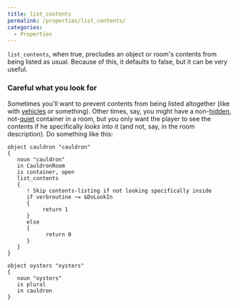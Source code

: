 ```yaml
---
title: list_contents
permalink: /properties/list_contents/
categories: 
  - Properties
---
```


`list_contents`, when true, precludes an object or room's contents from
being listed as usual. Because of this, it defaults to false, but it can
be very useful.

### Careful what you look for

Sometimes you'll want to prevent contents from being listed altogether
(like with [vehicles](/classes/vehicle/) or something). Other times,
say, you might have a non-[hidden](/attributes/hidden/),
not-[quiet](/attributes/quiet/) container in a room, but you only want the
player to see the contents if he specifically *looks into it* (and not,
say, in the room description). Do something like this:

    object cauldron "cauldron"
    {
       noun "cauldron"
       in CauldronRoom
       is container, open
       list_contents
       {
          ! Skip contents-listing if not looking specifically inside
          if verbroutine ~= &DoLookIn
          {
               return 1
          }
          else
          {
                return 0
          }
       }
    }

    object oysters "oysters"
    {
       noun "oysters"
       is plural
       in cauldron
    }
